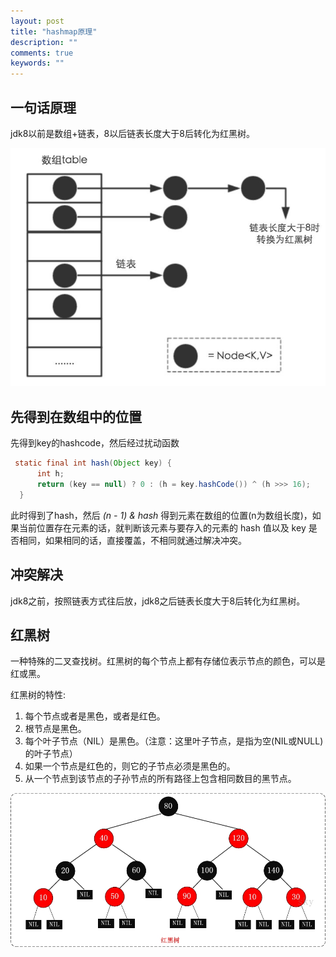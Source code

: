 ```yaml
---
layout: post
title: "hashmap原理"
description: ""
comments: true
keywords: ""
---
```


## 一句话原理

jdk8以前是数组+链表，8以后链表长度大于8后转化为红黑树。

![hashmap](/assets/images/hashmap.jpeg)

## 先得到在数组中的位置

先得到key的hashcode，然后经过扰动函数

```java
 static final int hash(Object key) {
      int h;
      return (key == null) ? 0 : (h = key.hashCode()) ^ (h >>> 16);
  }

```
此时得到了hash，然后 *(n - 1) & hash* 得到元素在数组的位置(n为数组长度)，如果当前位置存在元素的话，就判断该元素与要存入的元素的 hash 值以及 key 是否相同，如果相同的话，直接覆盖，不相同就通过解决冲突。

## 冲突解决

jdk8之前，按照链表方式往后放，jdk8之后链表长度大于8后转化为红黑树。

## 红黑树

一种特殊的二叉查找树。红黑树的每个节点上都有存储位表示节点的颜色，可以是红或黑。

红黑树的特性:

1. 每个节点或者是黑色，或者是红色。
2. 根节点是黑色。
3. 每个叶子节点（NIL）是黑色。（注意：这里叶子节点，是指为空(NIL或NULL)的叶子节点）
4. 如果一个节点是红色的，则它的子节点必须是黑色的。
5. 从一个节点到该节点的子孙节点的所有路径上包含相同数目的黑节点。

![rb_tree](/assets/images/rb_tree.jpg)
